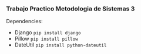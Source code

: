 ### Trabajo Practico Metodologia de Sistemas 3

Dependencies:
- Django `pip install django`
- Pillow `pip install pillow`
- DateUtil `pip install python-dateutil`



  
